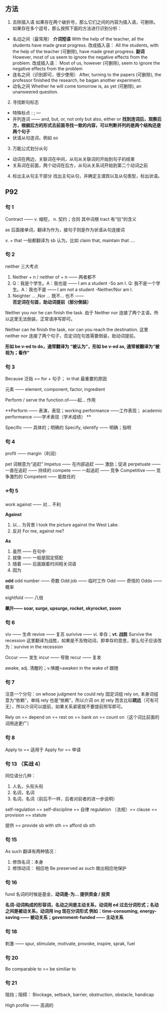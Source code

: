 ## 方法
1. 去除插入语
如果存在两个破折号，那么它们之间的内容为插入语，可删除。
如果存在多个逗号，那么按照下面的方法进行识别分析：
- 名动之间（最常用） 
	**介词短语**
	With the help of the teacher, all the students have made great progress.
	改成插入语：
	All the students, with the help of the teacher (可删除), have made great progress.
	**副词**
	However, most of us seem to ignore the negative effects from the problem.
	改成插入语：
	Most of us, however (可删除), seem to ignore the negative effects from the problem
- 连名之间（识别即可，很少使用）
	After, turning to the papers (可删除), the professor finished the research, he bagan another experiment.
- 动名之间
	Whether he will come tomorrow is, as yet (可删除), an unanswered question.
2. 寻找断句标志
- 特殊标点 : ; —
- 并列连词 —— and, but, or, not only but also, either or
**找到连词后，观察后方，根据后方的形式去前面寻找一致的内容，可以判断并列的是两个结构还是两个句子**
 - 状语从句连词，例如 so
3. 万能公式划分从句
 - 动词在两边，关联词在中间，从句从关联词的开始到句子的结束
 - 关系词在前面，两个动词在后方，从句从关系词开始到第二个动词之前 
4. 标出主从句主干部分
找出主句从句，并确定主谓宾以及从句类型，标出状语。

## P92
### 句 1
Contract —— v. 缩短， n. 契约；合同
其中词根 tract 有“拉”的含义

as 后面接单词，翻译为作为，接句子则是作为状语从句连接词

v. + that 一般都翻译为 sb 认为，比如 claim that, maintain that ....

### 句 2
neither 三大考点
1. Neither + n / neither of + n —— 两者都不
2. Q：我是个学生。A：我也是 —— I am a student -So am I.  Q: 我不是一个学生。A：我也不是 —— I am not a student -Neither/Nor am I.
3. Neighter ... ,Nor ...  既不... 也不 —— **否定词在句首，助动词提前（部分倒装）**

Neither you nor he can finish the task. 由于 Neither nor 连接了两个主语，所以这里无法倒装，正常语序写即可。

Neither can he finish the task, nor can you reach the destination. 这里 neither nor 连接了两个句子，否定词在句首需要倒装，助动词提前。
 
**形如 be v-ed to do，通常翻译为 “被认为”，形如 be v-ed as, 通常被翻译为“被视为；看作”**

### 句 3
Because 泛指 == for + 句子； in that 最重要的原因

元素 —— element, component, factor, ingredient

Perform / serve the function of——起... 作用

**Perform —— 表演，表现；working performance ——工作表现； academic performance ——学术表现（学术成绩） **

Specific —— 具体的；明确的
Specify, identify —— 明确；指明

### 句 4
profit —— margin（利润）

pet 词根意为“追赶”
Impetus —— 在内部追赶 —— 激励；促进
perpetuate —— 一直在追赶 —— 持续的
compete —— 一起追赶 —— 竞争
Competitive —— 竞争激烈的
Competent —— 能胜任的

### ⭐句 5
work against —— 对... 不利

**Against**
1. 以... 为背景
I took the picture against the West Lake.
2. 反对
For me, against me?

**As**
1. 虽然 —— 在句中
2. 就像 —— 一般是固定搭配
3. 随着 —— 后面跟着时间相关词语
4. 因为

**odd**
odd number —— 奇数
Odd job —— 临时工作
Odd —— 奇怪的
Odds —— 概率

eightfold —— 八倍

**飙升—— soar, surge, upsurge, rocket, skyrocket, zoom**

### 句 6
viv —— 生命
revive —— 复苏
surivive —— vi. 幸存；**vt. 战胜**
Survive the recession 这里翻译为战胜，如果是不及物动词，即幸存的意思，那么句子应该改为：survive in the recession

Occur —— 发生
incur —— 导致
recur —— 复发

awake, adj. 清醒的；v.唤醒=awaken
in the wake of 跟随

### 句 7
注意一个分句：on whose judgment he could rely
固定词组 rely on, 本身词组意为“依赖”，单纯 rely 也是“依赖”，所以介词 on 对 rely 而言比较**疏远**（可有可无），所以介词可以提前，如果关系紧密就不要提前照写即可。

Rely on == depend on == rest on == bank on == count on（这个词比前面的词用途更广）

### 句 8
Apply to == 适用于
Apply for == 申请

### 句 13 （实战 4）
同位语分几种：
1. 人名，头衔头衔
2. 名词，名词
3. 名词，名词（前后不一样，后者对前者的进一步说明）

self-regulation == self-discipline == 自律
regulation （法规）== clause == provision == statute

提供 == provide sb with sth == afford sb sth

### 句 15

As such 翻译有两种情况：
1. 修饰名词：本身
2. 修饰动词： 相应地
Be preserved as such 做出相应地保护

### 句 16
fund 名词的时候是基金，**动词是-为... 提供资金 / 投资**

**名词-动词构成的形容词，名动之间是主动关系，动词用 ed 过去分词形式；名动之间是被动关系，动词用 ing 现在分词形式 
例如：time-consuming, energy-saving —— 被动关系；government-funded —— 主动关系**

### 句 18
刺激 —— spur, stimulate, motivate, provoke, inspire, sprak, fuel

### 句 20
Be comparable to == be similiar to

### 句 21 
阻挡；阻碍：
Blockage, setback, barrier, obstruction, obstacle, handicap

High profile —— 高调的


